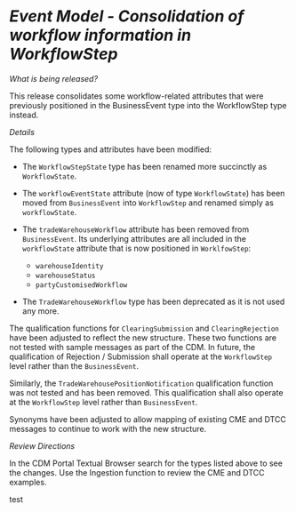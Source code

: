 # *Event Model - Consolidation of workflow information in WorkflowStep*

_What is being released?_

This release consolidates some workflow-related attributes that were previously positioned in the BusinessEvent type into the WorkflowStep type instead.

_Details_

The following types and attributes have been modified:

- The `WorkflowStepState` type has been renamed more succinctly as `WorkflowState`.
- The `workflowEventState` attribute (now of type `WorkflowState`) has been moved from `BusinessEvent` into `WorkflowStep` and renamed simply as `workflowState`.
- The `tradeWarehouseWorkflow` attribute has been removed from `BusinessEvent`. Its underlying attributes are all included in the `workflowState` attribute that is now positioned in `WorklfowStep`:

  - `warehouseIdentity`
  - `warehouseStatus`
  - `partyCustomisedWorkflow`

- The `TradeWarehouseWorkflow` type has been deprecated as it is not used any more.

The qualification functions for `ClearingSubmission` and `ClearingRejection` have been adjusted to reflect the new structure. These two functions are not tested with sample messages as part of the CDM. In future, the qualification of Rejection / Submission shall operate at the `WorkflowStep` level rather than the `BusinessEvent`.

Similarly, the `TradeWarehousePositionNotification` qualification function was not tested and has been removed. This qualification shall also operate at the `WorkflowStep` level rather than `BusinessEvent`.

Synonyms have been adjusted to allow mapping of existing CME and DTCC messages to continue to work with the new structure. 

_Review Directions_

In the CDM Portal Textual Browser search for the types listed above to see the changes.
Use the Ingestion function to review the CME and DTCC examples.

test

